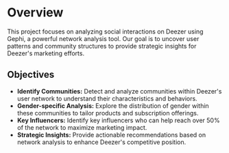 # Overview
This project focuses on analyzing social interactions on Deezer using Gephi, a powerful network analysis tool. Our goal is to uncover user patterns and community structures to provide strategic insights for Deezer's marketing efforts.

## Objectives
 - **Identify Communities:** Detect and analyze communities within Deezer's user network to understand their characteristics and behaviors.
 - **Gender-specific Analysis:** Explore the distribution of gender within these communities to tailor products and subscription offerings.
 - **Key Influencers:** Identify key influencers who can help reach over 50% of the network to maximize marketing impact.
 - **Strategic Insights:** Provide actionable recommendations based on network analysis to enhance Deezer's competitive position.
